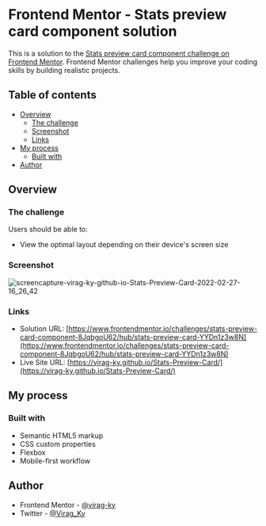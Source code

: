 # Frontend Mentor - Stats preview card component solution

This is a solution to the [Stats preview card component challenge on Frontend Mentor](https://www.frontendmentor.io/challenges/stats-preview-card-component-8JqbgoU62). Frontend Mentor challenges help you improve your coding skills by building realistic projects.

## Table of contents

- [Overview](#overview)
  - [The challenge](#the-challenge)
  - [Screenshot](#screenshot)
  - [Links](#links)
- [My process](#my-process)
  - [Built with](#built-with)
- [Author](#author)

## Overview

### The challenge

Users should be able to:

- View the optimal layout depending on their device's screen size

### Screenshot
![screencapture-virag-ky-github-io-Stats-Preview-Card-2022-02-27-16_26_42](https://user-images.githubusercontent.com/79658534/155886456-e54f90b4-6382-450f-b800-ddd5c276fa56.png)

### Links

- Solution URL: [https://www.frontendmentor.io/challenges/stats-preview-card-component-8JqbgoU62/hub/stats-preview-card-YYDn1z3w8N](https://www.frontendmentor.io/challenges/stats-preview-card-component-8JqbgoU62/hub/stats-preview-card-YYDn1z3w8N)
- Live Site URL: [https://virag-ky.github.io/Stats-Preview-Card/](https://virag-ky.github.io/Stats-Preview-Card/)

## My process

### Built with

- Semantic HTML5 markup
- CSS custom properties
- Flexbox
- Mobile-first workflow

## Author

- Frontend Mentor - [@virag-ky](https://www.frontendmentor.io/profile/virag-ky)
- Twitter - [@Virag_Ky](https://www.twitter.com/Virag_Ky)
